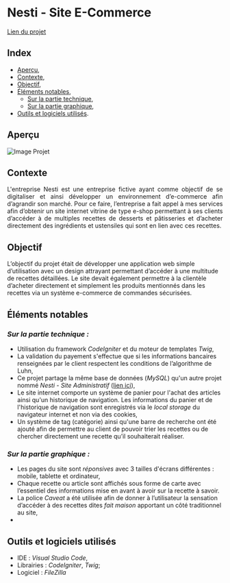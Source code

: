 # Nesti - Site E-Commerce

[Lien du projet](https://projets.teillieraxel.com/nesti-site-e-commerce/public/)

## Index

- [Aperçu](https://github.com/Axel-Teillier/Nesti-Site-E-Commerce/blob/master/README.md#aperçu),
- [Contexte](https://github.com/Axel-Teillier/Nesti-Site-E-Commerce/blob/master/README.md#contexte),
- [Objectif](https://github.com/Axel-Teillier/Nesti-Site-E-Commerce/blob/master/README.md#objectif-du-projet),
- [Éléments notables](https://github.com/Axel-Teillier/Nesti-Site-E-Commerce/blob/master/README.md#éléments-notables),
  - [Sur la partie technique](https://github.com/Axel-Teillier/Nesti-Site-E-Commerce/blob/master/README.md#sur-la-partie-technique),
  - [Sur la partie graphique](https://github.com/Axel-Teillier/Nesti-Site-E-Commerce/blob/master/README.md#sur-la-partie-graphique),
- [Outils et logiciels utilisés](https://github.com/Axel-Teillier/Nesti-Site-E-Commerce/blob/master/README.md#outils-et-logiciels-utilisés).

## Aperçu

![Image Projet](https://teillieraxel.com/static/media/Nesti%20-%20site%20e-commerce.971e46e6.png)


## Contexte

<div style="text-align: justify">L'entreprise Nesti est une entreprise fictive ayant comme objectif de se digitaliser et ainsi développer un environnement d’e-commerce afin d’agrandir son marché. Pour ce faire, l’entreprise a fait appel à mes services afin d’obtenir un site internet vitrine de type e-shop permettant à ses clients d’accéder à de multiples recettes de desserts et pâtisseries et d’acheter directement des ingrédients et ustensiles qui sont en lien avec ces recettes.</div>


## Objectif

L’objectif du projet était de développer une application web simple d’utilisation avec un design attrayant permettant d’accéder à une multitude de recettes détaillées. Le site devait également permettre à la clientèle d’acheter directement et simplement les produits mentionnés dans les recettes via un système e-commerce de commandes sécurisées.


## Éléments notables

### *Sur la partie technique :* 

- Utilisation du framework *CodeIgniter* et du moteur de templates *Twig*,
- La validation du payement s'effectue que si les informations bancaires renseignées par le client respectent les conditions de l’algorithme de Luhn,
- Ce projet partage la même base de données (*MySQL*) qu'un autre projet nommé *Nesti - Site Administratif* ([lien ici](https://github.com/Axel-Teillier/Nesti-Site-Administratif)),
- Le site internet comporte un système de panier pour l'achat des articles ainsi qu'un historique de navigation. Les informations du panier et de l'historique de navigation sont enregistrés via le *local storage* du navigateur internet et non via des cookies,
- Un système de tag (catégorie) ainsi qu'une barre de recherche ont été ajouté afin de permettre au client de pouvoir trier les recettes ou de chercher directement une recette qu’il souhaiterait réaliser.

### *Sur la partie graphique :* 

- Les pages du site sont *réponsives* avec 3 tailles d'écrans différentes : mobile, tablette et ordinateur,
- Chaque recette ou article sont affichés sous forme de carte avec l’essentiel des informations mise en avant à avoir sur la recette à savoir.
- La police *Caveat* a été utilisée afin de donner à l’utilisateur la sensation d’accéder à des recettes dites *fait maison* apportant un côté traditionnel au site,
- 

## Outils et logiciels utilisés

- IDE : *Visual Studio Code*,
- Librairies : *CodeIgniter*, *Twig*;
- Logiciel : *FileZilla*
